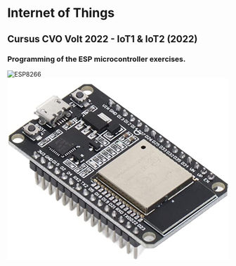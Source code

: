 # Internet of Things 
## Cursus CVO Volt 2022 - IoT1 & IoT2 (2022)
### Programming of the ESP microcontroller exercises.

![ESP8266](./ESP8266.png)
![ESP32](./ESP32.png)
